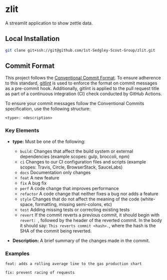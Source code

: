 # zlit

A streamlit application to show zettle data.

## Local Installation

  ```sh
  git clone git+ssh://git@github.com/1st-Sedgley-Scout-Group/zlit.git
  ```

## Commit Format
  
This project follows the [Conventional Commit Format](https://www.conventionalcommits.org/en/v1.0.0/). To ensure adherence to this standard, [gitlint](https://jorisroovers.com/gitlint/latest/) is used to enforce the format on commit messages as a pre-commit hook. Additionally, gitlint is applied to the pull request title as part of a continuous integration (CI) check conducted by GitHub Actions.
  
To ensure your commit messages follow the Conventional Commits specification, use the following structure:

`<type>: <description>`

### Key Elements
  
  - **type:** Must be one of the following:
  
    - `build`: Changes that affect the build system or external dependencies (example scopes: gulp, broccoli, npm)
    - `ci` Changes to our CI configuration files and scripts (example scopes: Travis, Circle, BrowserStack, SauceLabs)
    - `docs` Documentation only changes
    - `feat` A new feature
    - `fix` A bug fix
    - `perf` A code change that improves performance
    - `refactor` A code change that neither fixes a bug nor adds a feature
    - `style` Changes that do not affect the meaning of the code (white-space, formatting, missing semi-colons, etc)
    - `test` Adding missing tests or correcting existing tests
    - `revert` If the commit reverts a previous commit, it should begin with `revert: `, followed by the header of the reverted commit. In the body it should say: `This reverts commit <hash>.`, where the hash is the SHA of the commit being reverted.
  
  - **Description:** A brief summary of the changes made in the commit.
  
  ### Examples
  
  `feat: adds a rolling average line to the gas production chart`

  `fix: prevent racing of requests`
